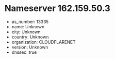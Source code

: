 # Nameserver 162.159.50.3

* as_number: 13335
* name: Unknown
* city: Unknown
* country: Unknown
* organization: CLOUDFLARENET
* version: Unknown
* dnssec: true
